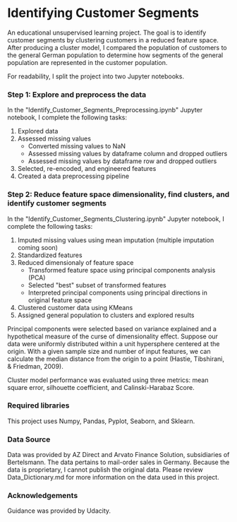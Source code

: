 # Identifying Customer Segments
An educational unsupervised learning project. The goal is to identify customer segments by clustering customers in a reduced feature space. After producing a cluster model, I compared the population of customers to the general German population to determine how segments of the general population are represented in the customer population.

For readability, I split the project into two Jupyter notebooks.

### Step 1: Explore and preprocess the data

In the "Identify_Customer_Segments_Preprocessing.ipynb" Jupyter notebook, I complete the following tasks:
1. Explored data
2. Assessed missing values
    * Converted missing values to NaN
    * Assessed missing values by dataframe column and dropped outliers
    * Assessed missing values by dataframe row and dropped outliers
3. Selected, re-encoded, and engineered features
4. Created a data preprocessing pipeline

### Step 2: Reduce feature space dimensionality, find clusters, and identify customer segments

In the "Identify_Customer_Segments_Clustering.ipynb" Jupyter notebook, I complete the following tasks:
1. Imputed missing values using mean imputation (multiple imputation coming soon)
2. Standardized features
3. Reduced dimensionaly of feature space
    * Transformed feature space using principal components analysis (PCA)
    * Selected "best" subset of transformed features
    * Interpreted principal components using principal directions in original feature space
4. Clustered customer data using KMeans
5. Assigned general population to clusters and explored results

Principal components were selected based on variance explained and a hypothetical measure of the curse of dimensionality effect. Suppose our data were uniformly distributed within a unit hypersphere centered at the origin. With a given sample size and number of input features, we can calculate the median distance from the origin to a point (Hastie, Tibshirani, & Friedman, 2009).

Cluster model performance was evaluated using three metrics: mean square error, silhouette coefficient, and Calinski-Harabaz Score.
                  
### Required libraries                       
This project uses Numpy, Pandas, Pyplot, Seaborn, and Sklearn.

### Data Source
Data was provided by AZ Direct and Arvato Finance Solution, subsidiaries of Bertelsmann. The data pertains to mail-order sales in Germany. Because the data is proprietary, I cannot publish the original data. Please review Data_Dictionary.md for more information on the data used in this project.

### Acknowledgements
Guidance was provided by Udacity.
